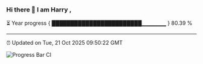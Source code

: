 ### Hi there 👋 I am Harry , 

⏳ Year progress { ████████████████████████▁▁▁▁▁▁ } 80.39 %

---

⏰ Updated on Tue, 21 Oct 2025 09:50:22 GMT

![Progress Bar CI](https://github.com/duykhang68/duykhang68/workflows/Progress%20Bar%20CI/badge.svg)
